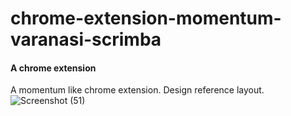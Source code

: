 # chrome-extension-momentum-varanasi-scrimba
#### A chrome extension

A momentum like chrome extension. Design reference layout.
![Screenshot (51)](https://user-images.githubusercontent.com/85759426/142740009-79bb0e30-b234-4878-9d80-9b649a0f9dac.png)
